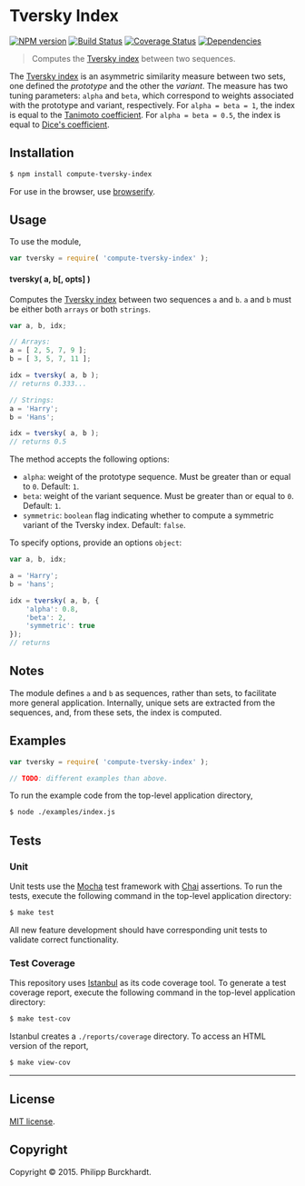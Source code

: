 Tversky Index
===
[![NPM version][npm-image]][npm-url] [![Build Status][travis-image]][travis-url] [![Coverage Status][coveralls-image]][coveralls-url] [![Dependencies][dependencies-image]][dependencies-url]

> Computes the [Tversky index](http://en.wikipedia.org/wiki/Tversky_index) between two sequences.

The [Tversky index](http://en.wikipedia.org/wiki/Tversky_index) is an asymmetric similarity measure between two sets, one defined the *prototype* and the other the *variant*. The measure has two tuning parameters: `alpha` and `beta`, which correspond to weights associated with the prototype and variant, respectively. For `alpha = beta = 1`, the index is equal to the [Tanimoto coefficient](http://en.wikipedia.org/wiki/Jaccard_index#Tanimoto_coefficient_.28extended_Jaccard_coefficient.29). For `alpha = beta = 0.5`, the index is equal to [Dice's coefficient](http://en.wikipedia.org/wiki/S%C3%B8rensen%E2%80%93Dice_coefficient).


## Installation

``` bash
$ npm install compute-tversky-index
```

For use in the browser, use [browserify](https://github.com/substack/node-browserify).

## Usage

To use the module,

``` javascript
var tversky = require( 'compute-tversky-index' );
```

#### tversky( a, b[, opts] )

Computes the [Tversky index](http://en.wikipedia.org/wiki/Tversky_index)
between two sequences `a` and `b`. `a` and `b` must be either both `arrays` or both `strings`.

``` javascript
var a, b, idx;

// Arrays:
a = [ 2, 5, 7, 9 ];
b = [ 3, 5, 7, 11 ];

idx = tversky( a, b );
// returns 0.333...

// Strings:
a = 'Harry';
b = 'Hans';

idx = tversky( a, b );
// returns 0.5
```

The method accepts the following options:

*	`alpha`: weight of the prototype sequence. Must be greater than or equal to `0`. Default: `1`.
*	`beta`: weight of the variant sequence. Must be greater than or equal to `0`. Default: `1`.
*	`symmetric`: `boolean` flag indicating whether to compute a symmetric variant of the Tversky index. Default: `false`.

To specify options, provide an options `object`:

``` javascript
var a, b, idx;

a = 'Harry';
b = 'hans';

idx = tversky( a, b, {
	'alpha': 0.8,
	'beta': 2,
	'symmetric': true
});
// returns 
```


## Notes

The module defines `a` and `b` as sequences, rather than sets, to facilitate more general application. Internally, unique sets are extracted from the sequences, and, from these sets, the index is computed.


## Examples

``` javascript
var tversky = require( 'compute-tversky-index' );

// TODO: different examples than above.
```

To run the example code from the top-level application directory,

``` bash
$ node ./examples/index.js
```

## Tests

### Unit

Unit tests use the [Mocha](http://mochajs.org/) test framework with [Chai](http://chaijs.com) assertions. To run the tests, execute the following command in the top-level application directory:

``` bash
$ make test
```

All new feature development should have corresponding unit tests to validate correct functionality.


### Test Coverage

This repository uses [Istanbul](https://github.com/gotwarlost/istanbul) as its code coverage tool. To generate a test coverage report, execute the following command in the top-level application directory:

``` bash
$ make test-cov
```

Istanbul creates a `./reports/coverage` directory. To access an HTML version of the report,

``` bash
$ make view-cov
```


---
## License

[MIT license](http://opensource.org/licenses/MIT).


## Copyright

Copyright &copy; 2015. Philipp Burckhardt.


[npm-image]: http://img.shields.io/npm/v/compute-tversky-index.svg
[npm-url]: https://npmjs.org/package/compute-tversky-index

[travis-image]: http://img.shields.io/travis/compute-io/tversky-index/master.svg
[travis-url]: https://travis-ci.org/compute-io/tversky-index

[coveralls-image]: https://img.shields.io/coveralls/compute-io/tversky-index/master.svg
[coveralls-url]: https://coveralls.io/r/compute-io/tversky-index?branch=master

[dependencies-image]: http://img.shields.io/david/compute-io/tversky-index.svg
[dependencies-url]: https://david-dm.org/compute-io/tversky-index

[dev-dependencies-image]: http://img.shields.io/david/dev/compute-io/tversky-index.svg
[dev-dependencies-url]: https://david-dm.org/dev/compute-io/tversky-index

[github-issues-image]: http://img.shields.io/github/issues/compute-io/tversky-index.svg
[github-issues-url]: https://github.com/compute-io/tversky-index/issues
